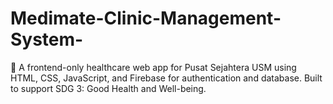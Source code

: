 # Medimate-Clinic-Management-System-
🏥 A frontend-only healthcare web app for Pusat Sejahtera USM using HTML, CSS, JavaScript, and Firebase for authentication and database. Built to support SDG 3: Good Health and Well-being.
